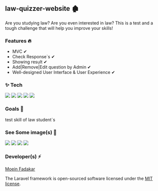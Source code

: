 <h2>law-quizzer-website  🏚 </h2>

<p>
Are you studying law? Are you even interested in law? This is a test and a tough challenge that will help you improve your skills!
</p>

<h3>Features 🔥</h3>

* MVC ✔
* Check Response`s ✔
* Showing result ✔
* Add|Remove|Edit question by Admin ✔
* Well-designed User Interface & User Experience  ✔

<h3> ✨ Tech</h3>
<p>
  <img  src="https://img.shields.io/badge/-HTML5-333333?style=flat&logo=HTML5" >
<img  src="https://img.shields.io/badge/-CSS-333333?style=flat&logo=CSS3&logoColor=1572B6" >
<img  src="https://img.shields.io/badge/-JavaScript-333333?style=flat&logo=javascript" >
<img  src="https://img.shields.io/badge/-Bootstrap-333333?style=flat&logo=bootstrap" >
<img  src="https://img.shields.io/badge/-php-333333?style=flat&logo=php" >
</p>


<h3>Goals  🎯</h3>

<p>test skill of law student`s </p>




<h3>See Some image(s) 📸</h3>

<img  src="screenshots/result.png" >
<img  src="screenshots/addQuestions.png">
<img  src="screenshots/home-quizer.png">
<img  src="screenshots/addQuestions.png">



<h3>Developer(s) ⚡ </h3>
<a href="https://www.GitHub.com/moeinfadakar">Moein Fadakar</a>


The Laravel framework is open-sourced software licensed under the [MIT license](https://opensource.org/licenses/MIT).
